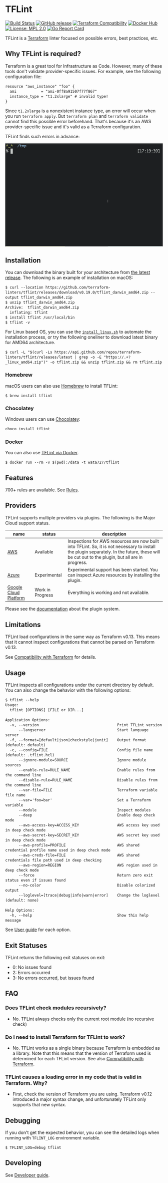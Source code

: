# TFLint
[![Build Status](https://github.com/terraform-linters/tflint/workflows/build/badge.svg?branch=master)](https://github.com/terraform-linters/tflint/actions)
[![GitHub release](https://img.shields.io/github/release/terraform-linters/tflint.svg)](https://github.com/terraform-linters/tflint/releases/latest)
[![Terraform Compatibility](https://img.shields.io/badge/terraform-%3E%3D%200.12-blue)](docs/guides/compatibility.md)
[![Docker Hub](https://img.shields.io/badge/docker-ready-blue.svg)](https://hub.docker.com/r/wata727/tflint/)
[![License: MPL 2.0](https://img.shields.io/badge/License-MPL%202.0-blue.svg)](LICENSE)
[![Go Report Card](https://goreportcard.com/badge/github.com/terraform-linters/tflint)](https://goreportcard.com/report/github.com/terraform-linters/tflint)

TFLint is a [Terraform](https://www.terraform.io/) linter focused on possible errors, best practices, etc.

## Why TFLint is required?

Terraform is a great tool for Infrastructure as Code. However, many of these tools don't validate provider-specific issues. For example, see the following configuration file:

```hcl
resource "aws_instance" "foo" {
  ami           = "ami-0ff8a91507f77f867"
  instance_type = "t1.2xlarge" # invalid type!
}
```

Since `t1.2xlarge` is a nonexistent instance type, an error will occur when you run `terraform apply`. But `terraform plan` and `terraform validate` cannot find this possible error beforehand. That's because it's an AWS provider-specific issue and it's valid as a Terraform configuration.

TFLint finds such errors in advance:

![demo](docs/assets/demo.gif)

## Installation

You can download the binary built for your architecture from [the latest release](https://github.com/terraform-linters/tflint/releases/latest). The following is an example of installation on macOS:

```console
$ curl --location https://github.com/terraform-linters/tflint/releases/download/v0.19.0/tflint_darwin_amd64.zip --output tflint_darwin_amd64.zip
$ unzip tflint_darwin_amd64.zip
Archive:  tflint_darwin_amd64.zip
  inflating: tflint
$ install tflint /usr/local/bin
$ tflint -v
```

For Linux based OS, you can use the [`install_linux.sh`](https://raw.githubusercontent.com/terraform-linters/tflint/master/install_linux.sh) to automate the installation process, or try the following oneliner to download latest binary for AMD64 architecture.
```
$ curl -L "$(curl -Ls https://api.github.com/repos/terraform-linters/tflint/releases/latest | grep -o -E "https://.+?_linux_amd64.zip")" -o tflint.zip && unzip tflint.zip && rm tflint.zip
```

### Homebrew

macOS users can also use [Homebrew](https://brew.sh) to install TFLint:

```console
$ brew install tflint
```

### Chocolatey

Windows users can use [Chocolatey](https://chocolatey.org):

```cmd
choco install tflint
```

### Docker

You can also use [TFLint via Docker](https://hub.docker.com/r/wata727/tflint/).

```console
$ docker run --rm -v $(pwd):/data -t wata727/tflint
```

## Features

700+ rules are available. See [Rules](docs/rules).

## Providers

TFLint supports multiple providers via plugins. The following is the Major Cloud support status.

|name|status|description|
|---|---|---|
|[AWS](https://github.com/terraform-linters/tflint-ruleset-aws)|Available|Inspections for AWS resources are now built into TFLint. So, it is not necessary to install the plugin separately. In the future, these will be cut out to the plugin, but all are in progress.|
|[Azure](https://github.com/terraform-linters/tflint-ruleset-azurerm)|Experimental|Experimental support has been started. You can inspect Azure resources by installing the plugin.|
|[Google Cloud Platform](https://github.com/terraform-linters/tflint-ruleset-google)|Work in Progress|Everything is working and not available.|

Please see the [documentation](docs/guides/extend.md) about the plugin system.

## Limitations

TFLint load configurations in the same way as Terraform v0.13. This means that it cannot inspect configurations that cannot be parsed on Terraform v0.13.

See [Compatibility with Terraform](docs/guides/compatibility.md) for details.

## Usage

TFLint inspects all configurations under the current directory by default. You can also change the behavior with the following options:

```
$ tflint --help
Usage:
  tflint [OPTIONS] [FILE or DIR...]

Application Options:
  -v, --version                                   Print TFLint version
      --langserver                                Start language server
  -f, --format=[default|json|checkstyle|junit]    Output format (default: default)
  -c, --config=FILE                               Config file name (default: .tflint.hcl)
      --ignore-module=SOURCE                      Ignore module sources
      --enable-rule=RULE_NAME                     Enable rules from the command line
      --disable-rule=RULE_NAME                    Disable rules from the command line
      --var-file=FILE                             Terraform variable file name
      --var='foo=bar'                             Set a Terraform variable
      --module                                    Inspect modules
      --deep                                      Enable deep check mode
      --aws-access-key=ACCESS_KEY                 AWS access key used in deep check mode
      --aws-secret-key=SECRET_KEY                 AWS secret key used in deep check mode
      --aws-profile=PROFILE                       AWS shared credential profile name used in deep check mode
      --aws-creds-file=FILE                       AWS shared credentials file path used in deep checking
      --aws-region=REGION                         AWS region used in deep check mode
      --force                                     Return zero exit status even if issues found
      --no-color                                  Disable colorized output
      --loglevel=[trace|debug|info|warn|error]    Change the loglevel (default: none)

Help Options:
  -h, --help                                      Show this help message
```

See [User guide](docs/guides) for each option.

## Exit Statuses

TFLint returns the following exit statuses on exit:

- 0: No issues found
- 2: Errors occurred
- 3: No errors occurred, but issues found

## FAQ
### Does TFLint check modules recursively?
- No. TFLint always checks only the current root module (no recursive check)

### Do I need to install Terraform for TFLint to work?
- No. TFLint works as a single binary because Terraform is embedded as a library. Note that this means that the version of Terraform used is determined for each TFLint version. See also [Compatibility with Terraform](docs/guides/compatibility.md). 

### TFLint causes a loading error in my code that is valid in Terraform. Why?
- First, check the version of Terraform you are using. Terraform v0.12 introduced a major syntax change, and unfortunately TFLint only supports that new syntax.

## Debugging

If you don't get the expected behavior, you can see the detailed logs when running with `TFLINT_LOG` environment variable.

```console
$ TFLINT_LOG=debug tflint
```

## Developing

See [Developer guide](docs/DEVELOPING.md).
